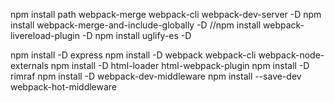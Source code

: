 npm install path webpack-merge webpack-cli webpack-dev-server -D
npm install webpack-merge-and-include-globally -D
//npm install webpack-livereload-plugin -D
npm install uglify-es -D


npm install -D express
npm install -D webpack webpack-cli webpack-node-externals
npm install -D html-loader html-webpack-plugin
npm install -D rimraf
npm install -D webpack-dev-middleware
npm install --save-dev webpack-hot-middleware
